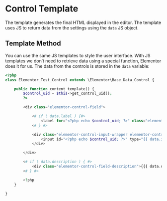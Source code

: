 # Control Template

<Badge type="tip" vertical="top" text="Elementor Core" /> <Badge type="warning" vertical="top" text="Advanced" />

The template generates the final HTML displayed in the editor. The template uses JS to return data from the settings using the `data` JS object.

## Template Method

You can use the same JS templates to style the user interface. 
With JS templates we don’t need to retrieve data using a special function, Elementor does it for us. The data from the controls is stored in the `data` variable:

```php
<?php
class Elementor_Test_Control extends \Elementor\Base_Data_Control {

	public function content_template() {
		$control_uid = $this->get_control_uid();
		?>

		<div class="elementor-control-field">

			<# if ( data.label ) {#>
				<label for="<?php echo $control_uid; ?>" class="elementor-control-title">{{{ data.label }}}</label>
			<# } #>

			<div class="elementor-control-input-wrapper elementor-control-unit-5 elementor-control-dynamic-switcher-wrapper">
				<input id="<?php echo $control_uid; ?>" type="{{ data.input_type }}" class="tooltip-target elementor-control-tag-area" data-tooltip="{{ data.title }}" title="{{ data.title }}" data-setting="{{ data.name }}" placeholder="{{ data.placeholder }}" />
			</div>

		</div>

		<# if ( data.description ) { #>
			<div class="elementor-control-field-description">{{{ data.description }}}</div>
		<# } #>

		<?php
	}

}
```
